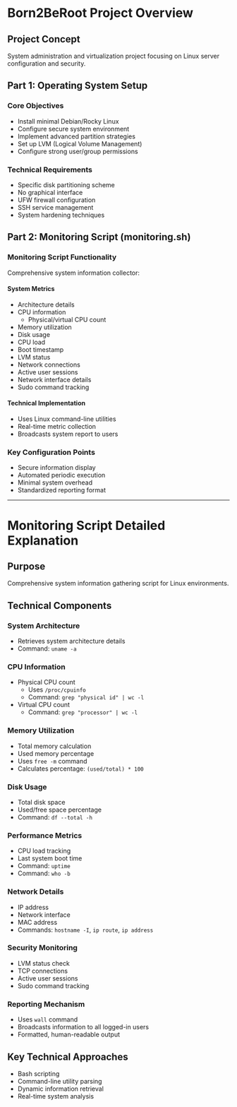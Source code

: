 # Born2BeRoot Project Overview

## Project Concept
System administration and virtualization project focusing on Linux server configuration and security.

## Part 1: Operating System Setup
### Core Objectives
- Install minimal Debian/Rocky Linux
- Configure secure system environment
- Implement advanced partition strategies
- Set up LVM (Logical Volume Management)
- Configure strong user/group permissions

### Technical Requirements
- Specific disk partitioning scheme
- No graphical interface
- UFW firewall configuration
- SSH service management
- System hardening techniques

## Part 2: Monitoring Script (monitoring.sh)

### Monitoring Script Functionality
Comprehensive system information collector:

#### System Metrics
- Architecture details
- CPU information
  - Physical/virtual CPU count
- Memory utilization
- Disk usage
- CPU load
- Boot timestamp
- LVM status
- Network connections
- Active user sessions
- Network interface details
- Sudo command tracking

#### Technical Implementation
- Uses Linux command-line utilities
- Real-time metric collection
- Broadcasts system report to users

### Key Configuration Points
- Secure information display
- Automated periodic execution
- Minimal system overhead
- Standardized reporting format

-------------------------------------------------------------
# Monitoring Script Detailed Explanation

## Purpose
Comprehensive system information gathering script for Linux environments.

## Technical Components

### System Architecture
- Retrieves system architecture details
- Command: `uname -a`

### CPU Information
- Physical CPU count
  - Uses `/proc/cpuinfo`
  - Command: `grep "physical id" | wc -l`
- Virtual CPU count
  - Command: `grep "processor" | wc -l`

### Memory Utilization
- Total memory calculation
- Used memory percentage
- Uses `free -m` command
- Calculates percentage: `(used/total) * 100`

### Disk Usage
- Total disk space
- Used/free space percentage
- Command: `df --total -h`

### Performance Metrics
- CPU load tracking
- Last system boot time
- Command: `uptime`
- Command: `who -b`

### Network Details
- IP address
- Network interface
- MAC address
- Commands: `hostname -I`, `ip route`, `ip address`

### Security Monitoring
- LVM status check
- TCP connections
- Active user sessions
- Sudo command tracking

### Reporting Mechanism
- Uses `wall` command
- Broadcasts information to all logged-in users
- Formatted, human-readable output

## Key Technical Approaches
- Bash scripting
- Command-line utility parsing
- Dynamic information retrieval
- Real-time system analysis
